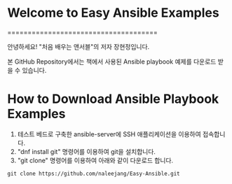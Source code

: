 # Welcome to Easy Ansible Examples
=====================================

안녕하세요!
"처음 배우는 앤서블"의 저자 장현정입니다.

본 GitHub Repository에서는 책에서 사용된 Ansible playbook 예제를 다운로드 받을 수 있습니다.

How to Download Ansible Playbook Examples
=====================================
1. 테스트 베드로 구축한 ansible-server에 SSH 애플리케이션을 이용하여 접속합니다.
2. "dnf install git" 명령어를 이용하여 git을 설치합니다. 
3. "git clone" 명령어를 이용하여 아래와 같이 다운로드 합니다.

```
git clone https://github.com/naleejang/Easy-Ansible.git
```
